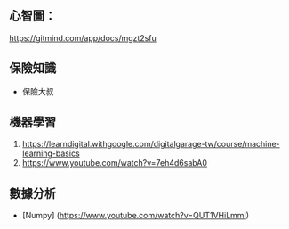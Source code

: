 ## **心智圖：**
https://gitmind.com/app/docs/mgzt2sfu
## 保險知識
* 保險大叔
## 機器學習
1. https://learndigital.withgoogle.com/digitalgarage-tw/course/machine-learning-basics
2. https://www.youtube.com/watch?v=7eh4d6sabA0
## 數據分析
* [Numpy] (https://www.youtube.com/watch?v=QUT1VHiLmmI)

